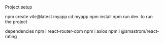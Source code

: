 Project setup

npm create vite@latest myapp
cd myapp
npm install
npm run dev :to run the project

dependencies
npm i react-router-dom
npm i axios
npm i @smastrom/react-rating
